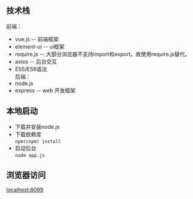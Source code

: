 ## 技术栈 ## 
前端：  
* vue.js -- 前端框架  
* element-ui -- ui框架  
* require.js -- 大部分浏览器不支持import和export，故使用require.js替代。  
* axios -- 后台交互  
* ES5/ES6语法  
后端：  
* node.js  
* express -- web 开发框架  

## 本地启动 ##
* 下载并安装node.js  
* 下载依赖库  
    `npm(cnpm) install`
* 启动后台  
    `node app.js`

## 浏览器访问 ##
[localhost:8099](https://localhost:8099/)